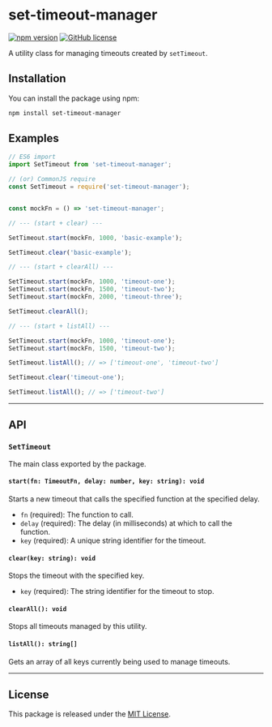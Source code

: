 # set-timeout-manager

[![npm version](https://img.shields.io/npm/v/set-timeout-manager.svg)](https://www.npmjs.com/package/set-timeout-manager)
[![GitHub license](https://img.shields.io/badge/license-MIT-blue.svg)](https://github.com/ftonato/set-timeout-manager/blob/main/LICENSE)

A utility class for managing timeouts created by `setTimeout`.

## Installation

You can install the package using npm:

```bash
npm install set-timeout-manager
```

## Examples

```js
// ES6 import
import SetTimeout from 'set-timeout-manager';

// (or) CommonJS require
const SetTimeout = require('set-timeout-manager');


const mockFn = () => 'set-timeout-manager';

// --- (start + clear) ---

SetTimeout.start(mockFn, 1000, 'basic-example');

SetTimeout.clear('basic-example');

// --- (start + clearAll) ---

SetTimeout.start(mockFn, 1000, 'timeout-one');
SetTimeout.start(mockFn, 1500, 'timeout-two');
SetTimeout.start(mockFn, 2000, 'timeout-three');

SetTimeout.clearAll();

// --- (start + listAll) ---

SetTimeout.start(mockFn, 1000, 'timeout-one');
SetTimeout.start(mockFn, 1500, 'timeout-two');

SetTimeout.listAll(); // => ['timeout-one', 'timeout-two']

SetTimeout.clear('timeout-one');

SetTimeout.listAll(); // => ['timeout-two']
```

----

## API

### `SetTimeout`

The main class exported by the package.

#### `start(fn: TimeoutFn, delay: number, key: string): void`

Starts a new timeout that calls the specified function at the specified delay.

- `fn` (required): The function to call.
- `delay` (required): The delay (in milliseconds) at which to call the function.
- `key` (required): A unique string identifier for the timeout.

#### `clear(key: string): void`

Stops the timeout with the specified key.

- `key` (required): The string identifier for the timeout to stop.

#### `clearAll(): void`

Stops all timeouts managed by this utility.

#### `listAll(): string[]`

Gets an array of all keys currently being used to manage timeouts.

----

## License

This package is released under the [MIT License](https://github.com/ftonato/set-timeout-manager/blob/main/LICENSE).